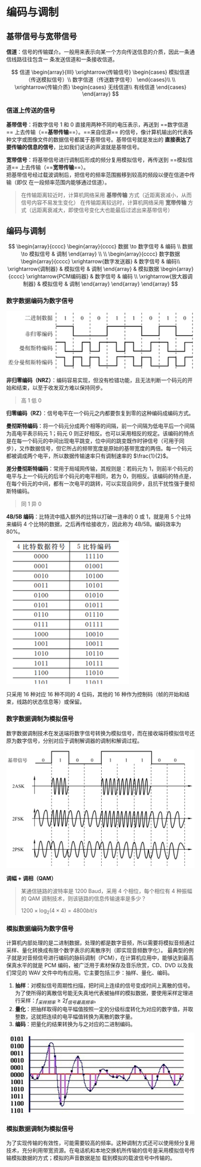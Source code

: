 # 编码与调制

## 基带信号与宽带信号

**信道**：信号的传输媒介。一般用来表示向某一个方向传送信息的介质，因此一条通信线路往往包含一 条发送信道和一条接收信道。

$$
信道
\begin{array}{llll}
  \xrightarrow{传输信号}
  \begin{cases}
    模拟信道（传送模拟信号）\\
    数字信道（传送数字信号）
  \end{cases}\\ \\
  \xrightarrow{传输介质}
  \begin{cases}
  无线信道\\
  有线信道
  \end{cases}
\end{array}
$$

### 信道上传送的信号

**基带信号**：将数字信号 1 和 0 直接用两种不同的电压表示，再送到 ==数字信道== 上去传输（==**基带传输**==）。==来自信源== 的信号，像计算机输出的代表各种文字或图像文件的数据信号都属于基带信号。基带信号就是发出的 **直接表达了要传输的信息的信号**，比如我们说话的声波就是基带信号。

**宽带信号**：将基带信号进行调制后形成的频分复用模拟信号，再传送到 ==模拟信道== 上去传输（==**宽带传输**==）。  
把基带信号经过载波调制后，把信号的频率范围搬移到较高的频段以便在信道中传输（即仅 在一段频率范围内能够通过信道）。

> 在传输距离较近时，计算机网络采用 **基带传输** 方式（近距离衰减小，从而信号内容不易发生变化）
> 在传输距离较远时，计算机网络采用 **宽带传输** 方式（远距离衰减大，即使信号变化大也能最后过滤出来基带信号）

## 编码与调制

$$
\begin{array}{cccc}
  \begin{array}{cccc}
    数据 \to 数字信号 & 编码 \\
    数据 \to 模拟信号 & 调制
  \end{array} \\ \\
  \begin{array}{cccc}
    数字数据
    \begin{array}{cccc}
      \xrightarrow{数字发送器} & 数字信号 & 编码\\
      \xrightarrow{调制器} & 模拟信号 & 调制
    \end{array} &
    模拟数据
    \begin{array}{cccc}
      \xrightarrow{PCM编码器} & 数字信号 & 编码 \\
      \xrightarrow{放大器调制器} & 模拟信号 & 调制
    \end{array}
  \end{array}
\end{array}
$$

### 数字数据编码为数字信号

![](assets/markdown-img-paste-20210417154146182.png)

**非归零编码（NRZ）**：编码容易实现，但没有检错功能，且无法判断一个码元的开始和结束，以至于收发双方难以保持同步。

> 高 1 低 0

**归零编码（RZ）**：信号电平在一个码元之内都要恢复到零的这种编码成编码方式。

**曼彻斯特编码**：将一个码元分成两个相等的间隔，前一个间隔为低电平后一个间隔为高电平表示码元 1；码元 0 则正好相反。也可以采用相反的规定。该编码的特点是在每一个码元的中间出现电平跳变，位中间的跳变既作时钟信号（可用于同步），又作数据信号，但它所占的频带宽度是原始的基带宽度的两倍。每一个码元都被调成两个电平，所以数据传输速率只有调制速率的 $\frac{1}{2}$。

**差分曼彻斯特编码**：常用于局域网传输，其规则是：若码元为 1，则前半个码元的电平与上一个码元的后半个码元的电平相同，若为 0，则相反。该编码的特点是，在每个码元的中间，都有一次电平的跳转，可以实现自同步，且抗干扰性强于曼彻斯特编码。

> 同 1 异 0

**4B/5B 编码**：比特流中插入额外的比特以打破一连串的 0 或 1，就是用 5 个比特来编码 4 个比特的数据，之后再传给接收方，因此称为 4B/5B。编码效率为 80%。

![](assets/markdown-img-paste-20210417154626198.png)

只采用 16 种对应 16 种不同的 4 位码，其他的 16 种作为控制码（帧的开始和结束，线路的状态信息等）或保留。

### 数字数据调制为模拟信号

数字数据调制技术在发送端将数字信号转换为模拟信号，而在接收端将模拟信号还原为数字信号，分别对应于调制解调器的调制和解调过程。

![](assets/markdown-img-paste-20210417154938224.png)

**调幅 + 调相（QAM）**

> 某通信链路的波特率是 1200 Baud，采用 4 个相位，每个相位有 4 种振幅的 QAM 调制技术，则该链路的信息传输速率是多少？
>
> $1200 \times \log_{2}(4 \times 4) = 4800 bit/s$

### 模拟数据编码为数字信号

计算机内部处理的是二进制数据，处理的都是数字音频，所以需要将模拟音频通过采样、量化转换成有限个数字表示的离散序列（即实现音频数字化）。 最典型的例子就是对音频信号进行编码的脉码调制（PCM），在计算机应用中，能够达到最高保真水平的就是 PCM 编码，被广泛用于素材保存及音乐欣赏，CD、DVD 以及我们常见的 WAV 文件中均有应用。它主要包括三步：抽样、量化、编码。

1. **抽样**：对模拟信号周期性扫描，把时间上连续的信号变成时间上离散的信号。为了使所得的离散信号能无失真地代表被抽样的模拟数据，要使用采样定理进行采样：$f_{采样频率} \ge 2f_{信号最高频率}$。
2. **量化**：把抽样取得的电平幅值按照一定的分级标度转化为对应的数字值，并取整数，这就把连续的电平幅值转换为离散的数字量。
3. **编码**：把量化的结果转换为与之对应的二进制编码。

![](assets/markdown-img-paste-20210417155457361.png)

### 模拟数据调制为模拟信号

为了实现传输的有效性，可能需要较高的频率。这种调制方式还可以使用频分复用技术，充分利用带宽资源。在电话机和本地交换机所传输的信号是采用模拟信号传输模拟数据的方式；模拟的声音数据是加 载到模拟的载波信号中传输的。
